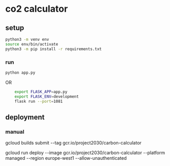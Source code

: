 # co2 calculator

## setup

```bash
python3 -m venv env
source env/bin/activate
python3 -m pip install -r requirements.txt
```

### run

```bash
python app.py
```

OR 

```bash
    export FLASK_APP=app.py
    export FLASK_ENV=development
    flask run --port=1081

```

## deployment

### manual

gcloud builds submit --tag gcr.io/project2030/carbon-calculator

gcloud run deploy --image gcr.io/project2030/carbon-calculator --platform managed --region europe-west1 --allow-unauthenticated